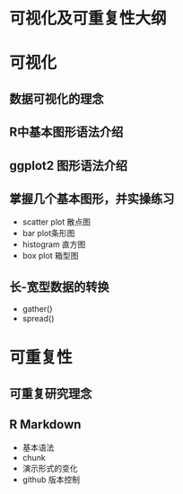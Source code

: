 可视化及可重复性大纲
================

可视化
======

数据可视化的理念
----------------

R中基本图形语法介绍
-------------------

ggplot2 图形语法介绍
--------------------

掌握几个基本图形，并实操练习
----------------------------

-   scatter plot 散点图
-   bar plot条形图
-   histogram 直方图
-   box plot 箱型图

长-宽型数据的转换
-----------------

-   gather()
-   spread()

可重复性
========

可重复研究理念
--------------

R Markdown
----------

-   基本语法
-   chunk
-   演示形式的变化
-   github 版本控制
